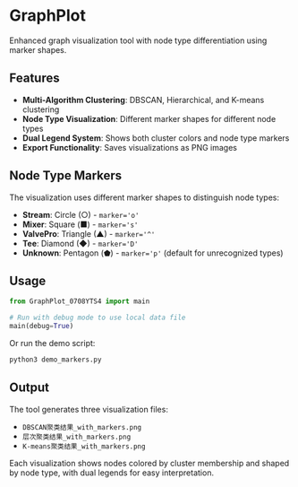 # GraphPlot

Enhanced graph visualization tool with node type differentiation using marker shapes.

## Features

- **Multi-Algorithm Clustering**: DBSCAN, Hierarchical, and K-means clustering
- **Node Type Visualization**: Different marker shapes for different node types
- **Dual Legend System**: Shows both cluster colors and node type markers
- **Export Functionality**: Saves visualizations as PNG images

## Node Type Markers

The visualization uses different marker shapes to distinguish node types:

- **Stream**: Circle (○) - `marker='o'`
- **Mixer**: Square (■) - `marker='s'`
- **ValvePro**: Triangle (▲) - `marker='^'`
- **Tee**: Diamond (◆) - `marker='D'`
- **Unknown**: Pentagon (⬟) - `marker='p'` (default for unrecognized types)

## Usage

```python
from GraphPlot_0708YTS4 import main

# Run with debug mode to use local data file
main(debug=True)
```

Or run the demo script:

```bash
python3 demo_markers.py
```

## Output

The tool generates three visualization files:
- `DBSCAN聚类结果_with_markers.png`
- `层次聚类结果_with_markers.png` 
- `K-means聚类结果_with_markers.png`

Each visualization shows nodes colored by cluster membership and shaped by node type, with dual legends for easy interpretation.